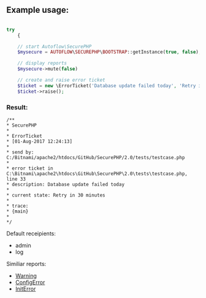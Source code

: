 ## Example usage:

```php

try
    {

    // start Autoflow\SecurePHP
    $mysecure = AUTOFLOW\SECUREPHP\BOOTSTRAP::getInstance(true, false);

    // display reports
    $mysecure->mute(false)

    // create and raise error ticket
    $ticket = new \ErrorTicket('Database update failed today', 'Retry in 30 minutes');
    $ticket->raise();


```

### Result:

```text
/**
* SecurePHP
*
* ErrorTicket
* [01-Aug-2017 12:24:13]
*
* send by: C:/Bitnami/apache2/htdocs/GitHub/SecurePHP/2.0/tests/testcase.php
*
* error ticket in C:\Bitnami\apache2\htdocs\GitHub\SecurePHP\2.0\tests\testcase.php, line 33
* description: Database update failed today
*
* current state: Retry in 30 minutes
*
* trace:
* {main}
*
*/
```

Default receipients:
* admin
* log

Similiar reports:
* [Warning](warning.md)
* [ConfigError](configerror.md)
* [InitError](initerror.md)